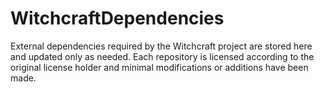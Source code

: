# WitchcraftDependencies
External dependencies required by the Witchcraft project are stored here and updated only as needed. Each repository is licensed according to the original license holder and minimal modifications or additions have been made.
